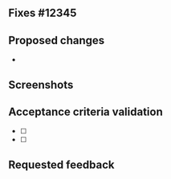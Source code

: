 <!-- PR title should start with GitHub issue number if applicable, e.g. `[Issue #12345] Fix a bug that was causing a problem` -->

## Fixes #12345 <!-- Link to GitHub issue. If only part of a fix, use Part of #12345 instead. -->

<!-- If there is not yet an issue for your bug, please open a new issue and then link to that issue in your pull request. -->

<!-- Summarize the bug described in the related issue. -->

## Proposed changes

<!-- Add detailed description of changes here. -->

<!-- Bulleted summary of changes -->
-

## Screenshots

<!-- If the changes affect the design, insert screenshots here and assign a UX Designer as a reviewer. -->

## Acceptance criteria validation

<!-- Does your fix include the following? -->

- [ ] <!-- Test case added that reproduces the bug -->
- [ ] <!-- Test case now passes -->
<!-- If not, why not? -->

## Requested feedback

<!-- What type of feedback would you like from reviewers? -->
<!-- If you plan on leaving a self-review, note that here. -->

